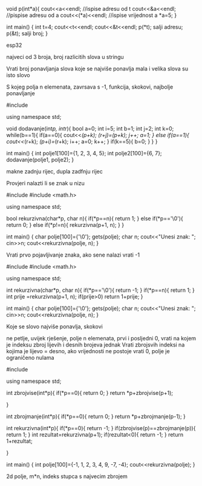 void p(int*a){
    cout<<a<<endl;      //ispise adresu od t
    cout<<&a<<endl;     //pispise adresu od a
    cout<<(*a)<<endl;     //ispise vrijednost a
    *a=5;
}

int main()
{
    int t=4;
    cout<<t<<endl;
    cout<<&t<<endl;
    p(*t);  salji adresu;
    p(&t);  salji broj;
}






esp32



najveci od 3 broja, broj razlicitih slova u stringu





Vrati broj ponavljanja slova koje se najviše ponavlja
mala i velika slova su isto slovo




S kojeg polja n elemenata, zavrsava s -1, funkcija, skokovi, najbolje ponavljanje






#include <iostream>

using namespace std;

void dodavanje(int*p, int*r){
    bool a=0;
    int i=5;
    int b=1;
    int j=2;
    int k=0;
    while(b==1){
        if(a==0){
            cout<<*(p+k);
            *(r+j)=*(p+k);
            j++;
            a=1;
        }
        else if(a==1){
            cout<<*(r+k);
            *(p+i)=*(r+k);
            i++;
            a=0;
            k++;
        }
        if(k==5){
            b=0;
        }
    }
}

int main()
{
    int polje1[100]={1, 2, 3, 4, 5};
    int polje2[100]={6, 7};
    dodavanje(polje1, polje2);
}


makne zadnju rijec, dupla zadfnju rijec






Provjeri nalazti li se znak u nizu

#include <iostream>
#include <math.h>

using namespace std;

bool rekurzivna(char*p, char n){
    if(*p==n){
        return 1;
    }
    else if(*p=='\0'){
        return 0;
    }
    else if(*p!=n){
        rekurzivna(p+1, n);
    }
}

int main()
{
    char polje[100]={'\0'};
    gets(polje);
    char n;
    cout<<"Unesi znak: ";
    cin>>n;
    cout<<rekurzivna(polje, n);
}

Vrati prvo pojavljivanje znaka, ako sene nalazi vrati -1



#include <iostream>
#include <math.h>

using namespace std;

int rekurzivna(char*p, char n){
     if(*p=='\0'){
        return -1;
    }
        if(*p==n){
        return 1;
    }
    int prije =rekurzivna(p+1, n);
    if(prije>0)
        return 1+prije;
}

int main()
{
    char polje[100]={'\0'};
    gets(polje);
    char n;
    cout<<"Unesi znak: ";
    cin>>n;
    cout<<rekurzivna(polje, n);
}


Koje se slovo najviše ponavlja, skokovi




ne petlje, uvijek rješenje, polje n elemenata, prvi i posljedni 0, vrati na kojem je indeksu zbroj lijevih i desnih brojeva jednak
Vrati zbrojsvih indeksi na kojima je lijevo = desno, ako vrijednosti ne postoje vrati 0, polje je ograničeno nulama






#include <iostream>

using namespace std;

int zbrojvise(int*p){
    if(*p==0){
        return 0;
    }
    return *p+zbrojvise(p+1);

}

int zbrojmanje(int*p){
    if(*p==0){
        return 0;
    }
    return *p+zbrojmanje(p-1);
}

int rekurzivna(int*p){
    if(*p==0){
        return -1;
    }
    if(zbrojvise(p)==zbrojmanje(p)){
        return 1;
    }
    int rezultat=rekurzivna(p+1);
    if(rezultat<0){
        return -1;
    }
    return 1+rezultat;

}

int main()
{
    int polje[100]={-1, 1, 2, 3, 4, 9, -7, -4};
    cout<<rekurzivna(polje);
}

2d polje, m*n, indeks stupca s najvecim zbrojem

